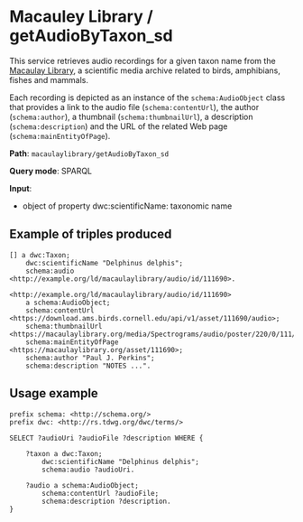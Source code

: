 # Macauley Library / getAudioByTaxon_sd

This service retrieves audio recordings for a given taxon name from the [Macaulay Library](https://www.macaulaylibrary.org/), a scientific media archive related to birds, amphibians, fishes and mammals.

Each recording is depicted as an instance of the `schema:AudioObject` class that provides a link to the audio file (`schema:contentUrl`), the author (`schema:author`), a thumbnail (`schema:thumbnailUrl`), a description (`schema:description`) and the URL of the related Web page (`schema:mainEntityOfPage`).

**Path**: `macaulaylibrary/getAudioByTaxon_sd`

**Query mode**: SPARQL

**Input**:
- object of property dwc:scientificName: taxonomic name


## Example of triples produced

    [] a dwc:Taxon;
        dwc:scientificName "Delphinus delphis";
        schema:audio <http://example.org/ld/macaulaylibrary/audio/id/111690>.

    <http://example.org/ld/macaulaylibrary/audio/id/111690>
        a schema:AudioObject;
        schema:contentUrl <https://download.ams.birds.cornell.edu/api/v1/asset/111690/audio>;
        schema:thumbnailUrl <https://macaulaylibrary.org/media/Spectrograms/audio/poster/220/0/111/111690.jpg>;
        schema:mainEntityOfPage <https://macaulaylibrary.org/asset/111690>;
        schema:author "Paul J. Perkins";
        schema:description "NOTES ...".

## Usage example

    prefix schema: <http://schema.org/>
    prefix dwc: <http://rs.tdwg.org/dwc/terms/>

    SELECT ?audioUri ?audioFile ?description WHERE {

        ?taxon a dwc:Taxon;
            dwc:scientificName "Delphinus delphis";
            schema:audio ?audioUri.

        ?audio a schema:AudioObject;
            schema:contentUrl ?audioFile;
            schema:description ?description.
    }
    